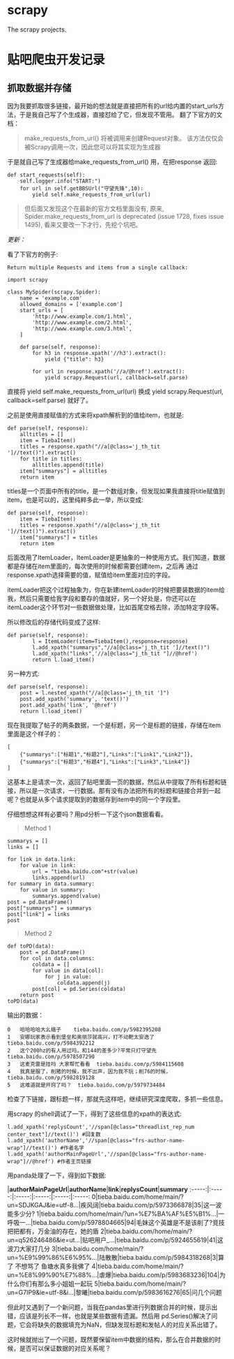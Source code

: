 # scrapy
The scrapy projects.
# 贴吧爬虫开发记录

## 抓取数据并存储
因为我要抓取很多链接，最开始的想法就是直接把所有的url给内置的start_urls方法，于是我自己写了个生成器，直接怼给了它，但发现不管用。
翻了下官方的文档：
> make_requests_from_url() 将被调用来创建Request对象。 该方法仅仅会被Scrapy调用一次，因此您可以将其实现为生成器

于是就自己写了生成器给make_requests_from_url() 用，在把response 返回:

```
def start_requests(self):
    self.logger.info("START:")
    for url in self.getBBSUrl("守望先锋",10):
        yield self.make_requests_from_url(url)
```
> 但后面又发现这个在最新的官方文档里面没有, 原来, Spider.make_requests_from_url is deprecated (issue 1728, fixes issue 1495), 看来又要改一下才行，先挖个坑吧。

*更新：*

看了下官方的例子:

```
Return multiple Requests and items from a single callback:

import scrapy

class MySpider(scrapy.Spider):
    name = 'example.com'
    allowed_domains = ['example.com']
    start_urls = [
        'http://www.example.com/1.html',
        'http://www.example.com/2.html',
        'http://www.example.com/3.html',
    ]

    def parse(self, response):
        for h3 in response.xpath('//h3').extract():
            yield {"title": h3}

        for url in response.xpath('//a/@href').extract():
            yield scrapy.Request(url, callback=self.parse)

```
直接将 yield self.make_requests_from_url(url) 换成 yield scrapy.Request(url, callback=self.parse) 就好了。

之前是使用直接赋值的方式来将xpath解析到的值给item，也就是:

```
def parse(self, response):
    alltitles = []
    item = TiebaItem()
    titles = response.xpath("//a[@class='j_th_tit ']//text()").extract()
    for title in titles:
        alltitles.append(title)
    item["summarys"] = alltitles
    return item
```

titles是一个页面中所有的title，是一个数组对象，但发现如果我直接将title赋值到item，也是可以的，这里纯粹多此一举，所以变成:

```
def parse(self, response):
    item = TiebaItem()
    titles = response.xpath("//a[@class='j_th_tit ']//text()").extract()
    item["summarys"] = titles
    return item
```

后面改用了ItemLoader，ItemLoader是更抽象的一种使用方式。我们知道，数据都是存储在item里面的，每次使用的时候都需要创建item，之后再
通过response.xpath选择需要的值，赋值给item里面对应的字段。

itemLoader把这个过程抽象为，你在新建itemLoader的时候把要装数据的item给我，然后只需要给我字段和要存的值就好，另一个好处是，你还可以在itemLoader这个环节对一些数据做处理，比如首尾空格去除，添加特定字段等。

所以修改后的存储代码变成了这样:

```
def parse(self, response):
        l = ItemLoader(item=TiebaItem(),response=response)
        l.add_xpath("summarys","//a[@class='j_th_tit ']//text()")
        l.add_xpath("links",'//a[@class="j_th_tit "]//@href')
        return l.load_item()

```
另一种方式:

```
def parse(self, response):
    post = l.nested_xpath("//a[@class='j_th_tit ']")
    post.add_xpath('summary', 'text()')
    post.add_xpath('link', '@href')
    return l.load_item()

```


现在我提取了帖子的两条数据，一个是标题，另一个是标题的链接，存储在item里面是这个样子的：
```
[
    {"summarys":["标题1","标题2"],"Links":["Link1","Link2"]},
    {"summarys":["标题3","标题4"],"Links":["Link3","Link4"]}
]

```

这基本上是请求一次，返回了贴吧里面一页的数据，然后从中提取了所有标题和链接，所以是一次请求，一行数据。那有没有办法把所有的标题和链接合并到一起呢？也就是从多个请求提取到的数据存到item中的同一个字段里。

仔细想想这样有必要吗？用pd分析一下这个json数据看看。

> Method 1

```
summarys = []
links = []

for link in data.link:
    for value in link:
        url = "tieba.baidu.com"+str(value)
        links.append(url)
for summary in data.summary:
    for value in summary:
        summarys.append(value)
post = pd.DataFrame()
post["summarys"] = summarys
post["link"] = links
post

```

> Method 2

```
def toPD(data):
    post = pd.DataFrame()
    for col in data.columns:
        coldata = []
        for value in data[col]:
            for j in value:
                coldata.append(j)
        post[col] = pd.Series(coldata)
    return post
toPD(data)

```

输出的数据：

```
0	哈哈哈哈大幺蛾子	tieba.baidu.com/p/5982395208
1	安娜玩家表示看到堡垒和奥丽莎就高兴，打不动靶太安逸了	tieba.baidu.com/p/5984392212
2	这个200hz的有人用过吗，和144的差多少?平常只打守望先	tieba.baidu.com/p/5978507290
3	这麦克雷是挂吗 大家帮忙看看	tieba.baidu.com/p/5984115608
4	我真是服了，削猪的时候，我不出声，因为我不玩；削76的时候，	tieba.baidu.com/p/5982819128
5	这难道就是开窍了吗？	tieba.baidu.com/p/5979734484

```

检查了下链接，跟标题一样，那就先这样吧，继续研究深度爬取，多抓一些信息。

用scrapy 的shell调试了一下，得到了这些信息的xpath的表达式:

```
l.add_xpath('replysCount','//span[@class="threadlist_rep_num center_text"]//text()') #回复数
l.add_xpath('authorName','//span[@class="frs-author-name-wrap"]//text()') #作者名字
l.add_xpath('authorMainPageUrl','//span[@class="frs-author-name-wrap"]//@href') #作者主页链接
```
用panda处理了一下，得到如下数据:

 |**authorMainPageUrl**|**authorName**|**link**|**replysCount**|**summary**
:-----:|:-----:|:-----:|:-----:|:-----:|:-----:
0|tieba.baidu.com/home/main/?un=SDJKGAJ&ie=utf-8...|疾风阔|tieba.baidu.com/p/5973366878|35|这一波能多少分?
1|tieba.baidu.com/home/main/?un=%E7%BA%AF%E5%B1%...|一呼吸一...|tieba.baidu.com/p/5978804665|94|毛妹这个英雄是不是该削了?竞技把把都有，万金油的存在，她的盾
2|tieba.baidu.com/home/main/?un=q526246486&ie=ut...|贴吧用户\_...|tieba.baidu.com/p/5924655619|41|这波刀大家打几分
3|tieba.baidu.com/home/main/?un=%E9%99%86%E6%95%...|陆散散|tieba.baidu.com/p/5984318268|3|算了 不想骂了 鱼塘水真多我佛了
4|tieba.baidu.com/home/main/?un=%E8%99%90%E7%88%...|虐爆|tieba.baidu.com/p/5983683236|104|为什么你们有那么多小姐姐一起玩
5|tieba.baidu.com/home/main/?un=G7IP9&ie=utf-8&i...|黎曦|tieba.baidu.com/p/5983616276|65|问几个问题

但此时又遇到了一个新问题，当我在pandas里进行列数据合并的时候，提示出错，应该是列长不一样，也就是某些数据有遗漏。然后用
pd.Series()解决了问题，它会将缺失的数据填充为NaN，但缺发现标题和发帖人的对应关系出错了。

这时候就抛出了一个问题，既然要保留item中数据的结构，那么在合并数据的时候，是否可以保证数据的对应关系呢？